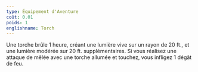```yaml
---
type: Équipement d'Aventure
coût: 0.01
poids: 1
englishname: Torch
---
```

Une torche brûle 1 heure, créant une lumière vive sur un rayon de 20 ft., et une lumière modérée sur 20 ft. supplémentaires. Si vous réalisez une attaque de mêlée avec une torche allumée et touchez, vous infligez 1 dégât de feu.